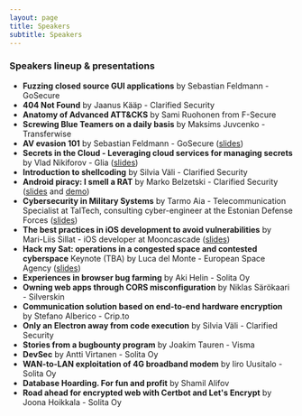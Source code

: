 ```yaml
---
layout: page
title: Speakers
subtitle: Speakers
---
```


### Speakers lineup & presentations

<ul>
    <li><b>Fuzzing closed source GUI applications</b> by Sebastian Feldmann - GoSecure</li>
    <li><b>404 Not Found</b> by Jaanus Kääp - Clarified Security</li>
    <li><b>Anatomy of Advanced ATT&CKS</b> by Sami Ruohonen from F-Secure</li>
    <li><b>Screwing Blue Teamers on a daily basis</b> by Maksims Juvcenko - Transferwise</li>
    <li><b>AV evasion 101</b> by Sebastian Feldmann - GoSecure (<a href="https://drive.google.com/file/d/1cqqvefU815CKuuUQtA0YzHbN8I-qjpz0/view?usp=sharing">slides</a>)</li>
    <li><b>Secrets in the Cloud - Leveraging cloud services for managing secrets</b> by Vlad Nikiforov - Glia (<a href="https://drive.google.com/file/d/1nOcqeYFnCkzOG1u9t5jg2okXD29keLY6/view?usp=sharing">slides</a>)</li>
    <li><b>Introduction to shellcoding</b> by Silvia Väli - Clarified Security</li>
    <li><b>Android piracy: I smell a RAT</b> by Marko Belzetski - Clarified Security (<a href="https://drive.google.com/file/d/1ipZZLkjpR1TcGgv3WTQgA-z2ZvILQA4l/view?usp=sharing">slides</a> and <a href="https://drive.google.com/file/d/1TAU2QOF9MRoUmK7IgXlM7upmpYjd8mr2/view?usp=sharing">demo</a>)</li>
    <li><b>Cybersecurity in Military Systems</b> by Tarmo Aia - Telecommunication Specialist at TalTech, consulting cyber-engineer at the Estonian Defense Forces (<a href="https://drive.google.com/file/d/1DF_7-uN1vY8p4mhG1jR5hIV1q9TI9s1t/view?usp=sharing">slides</a>)</li>
    <li><b>The best practices in iOS development to avoid vulnerabilities</b> by Mari-Liis Sillat - iOS developer at Mooncascade (<a href="https://drive.google.com/file/d/1LLgfun_qII5uk1WHbgyCnaOPeAiqb54-/view?usp=sharing">slides</a>)</li>
    <li><b>Hack my Sat: operations in a congested space and contested cyberspace</b> Keynote (TBA) by Luca del Monte - European Space Agency (<a href="https://drive.google.com/file/d/1DmmlauY1HckBXN2FsM919IJnNitjSgpo/view?usp=sharing">slides</a>)</li>
    <li><b>Experiences in browser bug farming</b> by Aki Helin - Solita Oy</li>
    <li><b>Owning web apps through CORS misconfiguration</b> by Niklas Särökaari - Silverskin</li>
    <li><b>Communication solution based on end-to-end hardware encryption</b> by Stefano Alberico - Crip.to</li>
    <li><b>Only an Electron away from code execution</b> by Silvia Väli - Clarified Security</li>
    <li><b>Stories from a bugbounty program</b> by Joakim Tauren - Visma</li>
    <li><b>DevSec</b> by Antti Virtanen - Solita Oy</li>
    <li><b>WAN-to-LAN exploitation of 4G broadband modem</b> by Iiro Uusitalo - Solita Oy</li>
    <li><b>Database Hoarding. For fun and profit</b> by Shamil Alifov</li>
    <li><b>Road ahead for encrypted web with Certbot and Let's Encrypt</b> by Joona Hoikkala - Solita Oy</li>
</ul>
